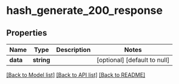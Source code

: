 # hash_generate_200_response

## Properties
Name | Type | Description | Notes
------------ | ------------- | ------------- | -------------
**data** | **string** |  | [optional] [default to null]

[[Back to Model list]](../README.md#documentation-for-models) [[Back to API list]](../README.md#documentation-for-api-endpoints) [[Back to README]](../README.md)


